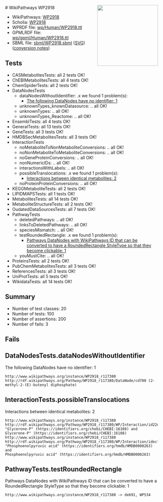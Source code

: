 <img style="float: right; width: 200px" src="../logo.png" />
# WikiPathways WP2918

* WikiPathways: [WP2918](https://identifiers.org/wikipathways:WP2918)
* Scholia: [WP2918](https://scholia.toolforge.org/wikipathways/WP2918)
* WPRDF file: [wp/Human/WP2918.ttl](../wp/Human/WP2918.ttl)
* GPMLRDF file: [wp/gpml/Human/WP2918.ttl](../wp/gpml/Human/WP2918.ttl)
* SBML file: [sbml/WP2918.sbml](../sbml/WP2918.sbml) ([SVG](../sbml/WP2918.svg)) ([conversion notes](../sbml/WP2918.txt))

## Tests
* CASMetabolitesTests: all 2 tests OK!
* ChEBIMetabolitesTests: all 4 tests OK!
* ChemSpiderTests: all 2 tests OK!
* DataNodesTests
    * dataNodesWithoutIdentifier: .x we found 1 problem(s):
        * [The following DataNodes have no identifier: 1](#d2d32fa0)
    * unknownTypes_knownDatasource: .. all OK!
    * unknownTypes: .. all OK!
    * unknownTypes_Reactome: .. all OK!
* EnsemblTests: all 4 tests OK!
* GeneralTests: all 13 tests OK!
* GeneTests: all 3 tests OK!
* HMDBSecMetabolitesTests: all 3 tests OK!
* InteractionTests
    * noMetaboliteToNonMetaboliteConversions: .. all OK!
    * noNonMetaboliteToMetaboliteConversions: .. all OK!
    * noGeneProteinConversions: .. all OK!
    * nonNumericIDs: .. all OK!
    * interactionsWithLabels: .. all OK!
    * possibleTranslocations: .x we found 1 problem(s):
        * [Interactions between identical metabolites: 2](#d59038c5)
    * noProteinProteinConversions: .. all OK!
* KEGGMetaboliteTests: all 2 tests OK!
* LIPIDMAPSTests: all 1 tests OK!
* MetabolitesTests: all 14 tests OK!
* MetaboliteStructureTests: all 2 tests OK!
* OudatedDataSourcesTests: all 7 tests OK!
* PathwayTests
    * deletedPathways: .. all OK!
    * linksToDeletedPathways: .. all OK!
    * speciesMismatch: .. all OK!
    * testRoundedRectangle: .x we found 1 problem(s):
        * [Pathways DataNodes with WikiPathways ID that can be converted to have a RoundedRectangle StyleType so that they become clickable: 1](#9fbad3cb)
    * youMustCite: .. all OK!
* ProteinsTests: all 2 tests OK!
* PubChemMetabolitesTests: all 3 tests OK!
* ReferencesTests: all 3 tests OK!
* UniProtTests: all 5 tests OK!
* WikidataTests: all 14 tests OK!


## Summary

* Number of test classes: 20
* Number of tests: 100
* Number of assertions: 200
* Number of fails: 3

## Fails

<a name="d2d32fa0" />

## DataNodesTests.dataNodesWithoutIdentifier

The following DataNodes have no identifier: 1
```
http://www.wikipathways.org/instance/WP2918_r117380 http://rdf.wikipathways.org/Pathway/WP2918_r117380/DataNode/cd700 (2-methyl-2-(E)-butenyl diphosphate)
```

<a name="d59038c5" />

## InteractionTests.possibleTranslocations

Interactions between identical metabolites: 2
```
http://www.wikipathways.org/instance/WP2918_r117380 http://rdf.wikipathways.org/Pathway/WP2918_r117380/WP/Interaction/id22d875e7 "Glycerone-P" (https://identifiers.org/chebi/CHEBI:16108) and 
Glycerone-P" (https://identifiers.org/chebi/CHEBI:16108)
http://www.wikipathways.org/instance/WP2918_r117380 http://rdf.wikipathways.org/Pathway/WP2918_r117380/WP/Interaction/idecf66de4 "Phosphoenolpyruvic acid" (https://identifiers.org/hmdb/HMDB0000263) and 
Phosphoenolpyruvic acid" (https://identifiers.org/hmdb/HMDB0000263)
```

<a name="9fbad3cb" />

## PathwayTests.testRoundedRectangle

Pathways DataNodes with WikiPathways ID that can be converted to have a RoundedRectangle StyleType so that they become clickable: 1
```
http://www.wikipathways.org/instance/WP2918_r117380 -> de691, WP534
 ```

